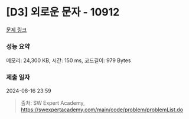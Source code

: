 # [D3] 외로운 문자 - 10912 

[문제 링크](https://swexpertacademy.com/main/code/problem/problemDetail.do?contestProbId=AXVJuEvqLAADFASe) 

### 성능 요약

메모리: 24,300 KB, 시간: 150 ms, 코드길이: 979 Bytes

### 제출 일자

2024-08-16 23:59



> 출처: SW Expert Academy, https://swexpertacademy.com/main/code/problem/problemList.do